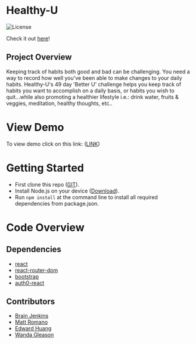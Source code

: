 # Healthy-U
![License](https://img.shields.io/badge/license-MIT-blue.svg) 

Check it out [here](LINK)!

## Project Overview

Keeping track of habits both good and bad can be challenging. You need a way to record how well you've been able to make changes to your daily habits. Healthy-U's 49 day 'Better U' challenge helps you keep track of habits you want to accomplish on a daily basis, or habits you wish to quit...while also promoting a healthier lifestyle i.e.: drink water, fruits & veggies, meditation, healthy thoughts, etc..

# View Demo  

To view demo click on this link: ([LINK](LINK))

# Getting Started   

- First clone this repo ([GIT](https://github.com/Ejhuang2015/Healthy-U)).
- Install Node.js on your device ([Download](https://nodejs.org/en/)).
- Run `npm install` at the command line to install all required dependencies from package.json.


# Code Overview

## Dependencies

- [react](https://www.npmjs.com/package/react) 
- [react-router-dom](https://www.npmjs.com/package/react-router-dom) 
- [bootstrap](https://www.npmjs.com/package/bootstrap) 
- [auth0-react](https://www.npmjs.com/package/@auth0/auth0-react)

## Contributors
- [Brain Jenkins](https://github.com/bjenkins63)
- [Matt Romano](https://github.com/MRomano84)
- [Edward Huang](https://github.com/Ejhuang2015)
- [Wanda Gleason](https://github.com/wmgleason)
